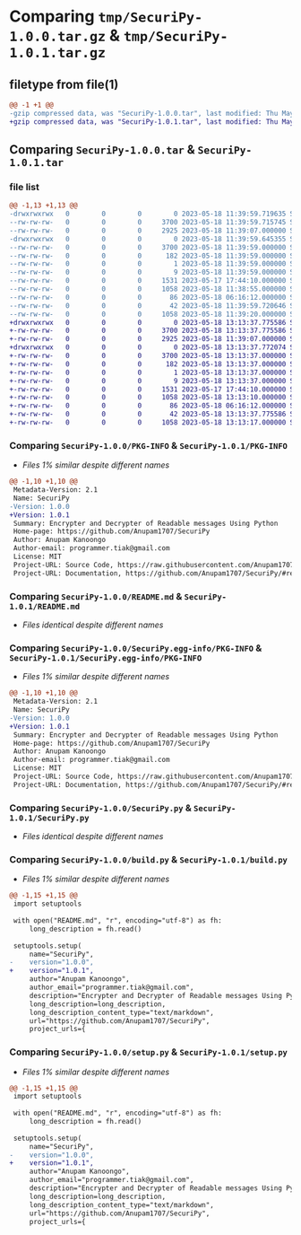 # Comparing `tmp/SecuriPy-1.0.0.tar.gz` & `tmp/SecuriPy-1.0.1.tar.gz`

## filetype from file(1)

```diff
@@ -1 +1 @@
-gzip compressed data, was "SecuriPy-1.0.0.tar", last modified: Thu May 18 11:39:59 2023, max compression
+gzip compressed data, was "SecuriPy-1.0.1.tar", last modified: Thu May 18 13:13:37 2023, max compression
```

## Comparing `SecuriPy-1.0.0.tar` & `SecuriPy-1.0.1.tar`

### file list

```diff
@@ -1,13 +1,13 @@
-drwxrwxrwx   0        0        0        0 2023-05-18 11:39:59.719635 SecuriPy-1.0.0/
--rw-rw-rw-   0        0        0     3700 2023-05-18 11:39:59.715745 SecuriPy-1.0.0/PKG-INFO
--rw-rw-rw-   0        0        0     2925 2023-05-18 11:39:07.000000 SecuriPy-1.0.0/README.md
-drwxrwxrwx   0        0        0        0 2023-05-18 11:39:59.645355 SecuriPy-1.0.0/SecuriPy.egg-info/
--rw-rw-rw-   0        0        0     3700 2023-05-18 11:39:59.000000 SecuriPy-1.0.0/SecuriPy.egg-info/PKG-INFO
--rw-rw-rw-   0        0        0      182 2023-05-18 11:39:59.000000 SecuriPy-1.0.0/SecuriPy.egg-info/SOURCES.txt
--rw-rw-rw-   0        0        0        1 2023-05-18 11:39:59.000000 SecuriPy-1.0.0/SecuriPy.egg-info/dependency_links.txt
--rw-rw-rw-   0        0        0        9 2023-05-18 11:39:59.000000 SecuriPy-1.0.0/SecuriPy.egg-info/top_level.txt
--rw-rw-rw-   0        0        0     1531 2023-05-17 17:44:10.000000 SecuriPy-1.0.0/SecuriPy.py
--rw-rw-rw-   0        0        0     1058 2023-05-18 11:38:55.000000 SecuriPy-1.0.0/build.py
--rw-rw-rw-   0        0        0       86 2023-05-18 06:16:12.000000 SecuriPy-1.0.0/pyproject.toml
--rw-rw-rw-   0        0        0       42 2023-05-18 11:39:59.720646 SecuriPy-1.0.0/setup.cfg
--rw-rw-rw-   0        0        0     1058 2023-05-18 11:39:20.000000 SecuriPy-1.0.0/setup.py
+drwxrwxrwx   0        0        0        0 2023-05-18 13:13:37.775586 SecuriPy-1.0.1/
+-rw-rw-rw-   0        0        0     3700 2023-05-18 13:13:37.775586 SecuriPy-1.0.1/PKG-INFO
+-rw-rw-rw-   0        0        0     2925 2023-05-18 11:39:07.000000 SecuriPy-1.0.1/README.md
+drwxrwxrwx   0        0        0        0 2023-05-18 13:13:37.772074 SecuriPy-1.0.1/SecuriPy.egg-info/
+-rw-rw-rw-   0        0        0     3700 2023-05-18 13:13:37.000000 SecuriPy-1.0.1/SecuriPy.egg-info/PKG-INFO
+-rw-rw-rw-   0        0        0      182 2023-05-18 13:13:37.000000 SecuriPy-1.0.1/SecuriPy.egg-info/SOURCES.txt
+-rw-rw-rw-   0        0        0        1 2023-05-18 13:13:37.000000 SecuriPy-1.0.1/SecuriPy.egg-info/dependency_links.txt
+-rw-rw-rw-   0        0        0        9 2023-05-18 13:13:37.000000 SecuriPy-1.0.1/SecuriPy.egg-info/top_level.txt
+-rw-rw-rw-   0        0        0     1531 2023-05-17 17:44:10.000000 SecuriPy-1.0.1/SecuriPy.py
+-rw-rw-rw-   0        0        0     1058 2023-05-18 13:13:10.000000 SecuriPy-1.0.1/build.py
+-rw-rw-rw-   0        0        0       86 2023-05-18 06:16:12.000000 SecuriPy-1.0.1/pyproject.toml
+-rw-rw-rw-   0        0        0       42 2023-05-18 13:13:37.775586 SecuriPy-1.0.1/setup.cfg
+-rw-rw-rw-   0        0        0     1058 2023-05-18 13:13:17.000000 SecuriPy-1.0.1/setup.py
```

### Comparing `SecuriPy-1.0.0/PKG-INFO` & `SecuriPy-1.0.1/PKG-INFO`

 * *Files 1% similar despite different names*

```diff
@@ -1,10 +1,10 @@
 Metadata-Version: 2.1
 Name: SecuriPy
-Version: 1.0.0
+Version: 1.0.1
 Summary: Encrypter and Decrypter of Readable messages Using Python
 Home-page: https://github.com/Anupam1707/SecuriPy
 Author: Anupam Kanoongo
 Author-email: programmer.tiak@gmail.com
 License: MIT
 Project-URL: Source Code, https://raw.githubusercontent.com/Anupam1707/SecuriPy/main/SecuriPy.py
 Project-URL: Documentation, https://github.com/Anupam1707/SecuriPy/#readme
```

### Comparing `SecuriPy-1.0.0/README.md` & `SecuriPy-1.0.1/README.md`

 * *Files identical despite different names*

### Comparing `SecuriPy-1.0.0/SecuriPy.egg-info/PKG-INFO` & `SecuriPy-1.0.1/SecuriPy.egg-info/PKG-INFO`

 * *Files 1% similar despite different names*

```diff
@@ -1,10 +1,10 @@
 Metadata-Version: 2.1
 Name: SecuriPy
-Version: 1.0.0
+Version: 1.0.1
 Summary: Encrypter and Decrypter of Readable messages Using Python
 Home-page: https://github.com/Anupam1707/SecuriPy
 Author: Anupam Kanoongo
 Author-email: programmer.tiak@gmail.com
 License: MIT
 Project-URL: Source Code, https://raw.githubusercontent.com/Anupam1707/SecuriPy/main/SecuriPy.py
 Project-URL: Documentation, https://github.com/Anupam1707/SecuriPy/#readme
```

### Comparing `SecuriPy-1.0.0/SecuriPy.py` & `SecuriPy-1.0.1/SecuriPy.py`

 * *Files identical despite different names*

### Comparing `SecuriPy-1.0.0/build.py` & `SecuriPy-1.0.1/build.py`

 * *Files 1% similar despite different names*

```diff
@@ -1,15 +1,15 @@
 import setuptools
 
 with open("README.md", "r", encoding="utf-8") as fh:
     long_description = fh.read()
 
 setuptools.setup(
     name="SecuriPy",
-    version="1.0.0",
+    version="1.0.1",
     author="Anupam Kanoongo",
     author_email="programmer.tiak@gmail.com",
     description="Encrypter and Decrypter of Readable messages Using Python",
     long_description=long_description,
     long_description_content_type="text/markdown",
     url="https://github.com/Anupam1707/SecuriPy",
     project_urls={
```

### Comparing `SecuriPy-1.0.0/setup.py` & `SecuriPy-1.0.1/setup.py`

 * *Files 1% similar despite different names*

```diff
@@ -1,15 +1,15 @@
 import setuptools
 
 with open("README.md", "r", encoding="utf-8") as fh:
     long_description = fh.read()
 
 setuptools.setup(
     name="SecuriPy",
-    version="1.0.0",
+    version="1.0.1",
     author="Anupam Kanoongo",
     author_email="programmer.tiak@gmail.com",
     description="Encrypter and Decrypter of Readable messages Using Python",
     long_description=long_description,
     long_description_content_type="text/markdown",
     url="https://github.com/Anupam1707/SecuriPy",
     project_urls={
```


